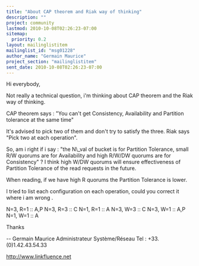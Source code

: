 ```yaml
---
title: "About CAP theorem and Riak way of thinking"
description: ""
project: community
lastmod: 2010-10-08T02:26:23-07:00
sitemap:
  priority: 0.2
layout: mailinglistitem
mailinglist_id: "msg01228"
author_name: "Germain Maurice"
project_section: "mailinglistitem"
sent_date: 2010-10-08T02:26:23-07:00
---
```


 Hi everybody,

Not really a technical question, i'm thinking about CAP theorem and the 
Riak way of thinking.


CAP theorem says : "You can't get Consistency, Availability and 
Partition tolerance at the same time"


It's advised to pick two of them and don't try to satisfy the three.
Riak says "Pick two at each operation".

So, am i right if i say : "the N\\_val of bucket is for Partition 
Tolerance, small R/W quorums are for Availability and high R/W/DW 
quorums are for Consistency" ?
I think high W/DW quorums will ensure effectiveness of Partition 
Tolerance of the read requests in the future.

When reading, if we have high R quorums the Partition Tolerance is lower.

I tried to list each configuration on each operation, could you correct 
it where i am wrong .

N=3, R=1 :: A,P
N=3, R=3 :: C
N=1, R=1 :: A
N=3, W=3 :: C
N=3, W=1 :: A,P
N=1, W=1 :: A

Thanks

--
Germain Maurice
Administrateur Système/Réseau
Tel : +33.(0)1.42.43.54.33

http://www.linkfluence.net
